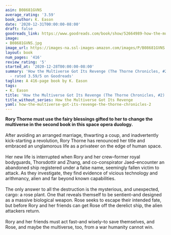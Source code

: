 ```yaml
---
asin: B08681GVNS
average_rating: '3.59'
book_author: K. Eason
date: '2020-12-31T00:00:00-08:00'
draft: false
goodreads_link: https://www.goodreads.com/book/show/52664989-how-the-multiverse-got-its-revenge
image:
- B08681GVNS.jpg
image_url: https://images-na.ssl-images-amazon.com/images/P/B08681GVNS.01._SCLZZZZZZZ.jpg
layout: book
num_pages: '416'
review_rating: '5'
started_at: '2020-12-28T00:00:00-08:00'
summary: 'How the Multiverse Got Its Revenge (The Thorne Chronicles, #2) by K. Eason
  - rated 3.59/5 on Goodreads'
tagline: A 416-page book by K. Eason
tags:
- K. Eason
title: 'How the Multiverse Got Its Revenge (The Thorne Chronicles, #2)'
title_without_series: How the Multiverse Got Its Revenge
yaml: how-the-multiverse-got-its-revenge-the-thorne-chronicles-2
---
```


<b>Rory Thorne must use the fairy blessings gifted to her to change the multiverse in the second book in this space opera duology.</b><br /><br />After avoiding an arranged marriage, thwarting a coup, and inadvertently kick-starting a revolution, Rory Thorne has renounced her title and embraced an unglamorous life as a privateer on the edge of human space.<br /><br />Her new life is interrupted when Rory and her crew–former royal bodyguards, Thorsdottir and Zhang, and co-conspirator Jaed–encounter an abandoned ship registered under a false name, seemingly fallen victim to attack. As they investigate, they find evidence of vicious technology and arithmancy, alien and far beyond known capabilities.<br /><br />The only answer to all the destruction is the mysterious, and unexpected, cargo: a rose plant. One that reveals themself to be sentient–and designed as a massive biological weapon. Rose seeks to escape their intended fate, but before Rory and her friends can get Rose off the derelict ship, the alien attackers return.<br /><br />Rory and her friends must act fast–and wisely–to save themselves, and Rose, and maybe the multiverse, too, from a war humanity cannot win.